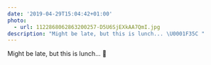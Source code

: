 ```yaml
---
date: '2019-04-29T15:04:42+01:00'
photo:
  - url: 1122868062863200257-D5U6SjEXkAA7QmI.jpg
description: "Might be late, but this is lunch... \U0001F35C "
---
```

Might be late, but this is lunch... 🍜 
